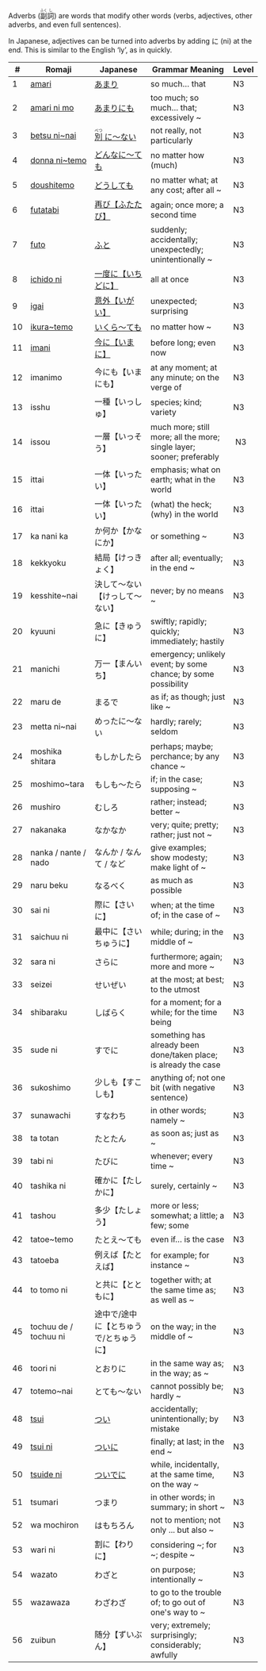 Adverbs (<ruby>副<rt>ふく</rt>詞<rt>し</rt></ruby>) are words that modify other words (verbs, adjectives, other adverbs, and even full sentences).

In Japanese, adjectives can be turned into adverbs by adding に (ni) at the end. This is similar to the English ‘ly’, as in quickly.

|#|	Romaji|	Japanese|	Grammar Meaning|	Level|
| --- | --- | --- | --- | --- |
|1|[amari](amari.md)|[あまり](amari.md)|so much… that|	N3|
|2|[amari ni mo](amarinimo.md)|[あまりにも](amarinimo.md)|too much; so much… that; excessively ~|	N3|
|3|[betsu ni~nai](betsuninai.md)|[<ruby> 別<rt>べつ</rt> に～ない</ruby>](betsuninai.md)|not really, not particularly|	N3|
|4|[donna ni~temo](donnanitemo.md)|[どんなに～ても](donnanitemo.md)|no matter how (much)|	N3|
|5|[doushitemo](doushitemo.md)|[どうしても](doushitemo.md)|no matter what; at any cost; after all ~|	N3|
|6|[futatabi](futatabi.md)|[再び【ふたたび】](futatabi.md)|again; once more; a second time|	N3|
|7|[futo](futo.md)|[ふと](futo.md)|suddenly; accidentally; unexpectedly; unintentionally ~|	N3|
|8|[ichido ni](ichidoni.md)|[一度に【いちどに】](ichidoni.md)|all at once|	N3|
|9|[igai](igai.md)|[意外【いがい】](igai.md)|unexpected; surprising|	N3|
|10|[ikura~temo](ikuratemo.md)|[いくら～ても](ikuratemo.md)|no matter how ~|	N3|
|11|[imani](imani.md )|[今に【いまに】](imani.md )|before long; even now|	N3|
|12|imanimo|今にも【いまにも】|at any moment; at any minute; on the verge of|	N3|
|13|isshu|一種【いっしゅ】|species; kind; variety|	N3|
|14|issou|一層【いっそう】|much more; still more; all the more; single layer; sooner; preferably|​	N3|
|15|ittai|一体【いったい】|emphasis; what on earth; what in the world|	N3|
|16|ittai|一体【いったい】|(what) the heck; (why) in the world|	N3|
|17|ka nani ka|か何か【かなにか】|or something ~|	N3|
|18|kekkyoku|結局【けっきょく】|after all; eventually; in the end ~|	N3|
|19|kesshite~nai|決して～ない【けっして～ない】|never; by no means ~|	N3|
|20|kyuuni|急に【きゅうに】|swiftly; rapidly; quickly; immediately; hastily|	N3|
|21|manichi|万一【まんいち】|emergency; unlikely event​; by some chance; by some possibility|	N3|
|22|maru de|まるで|as if; as though; just like ~|	N3|
|23|metta ni~nai|めったに～ない|hardly; rarely; seldom|	N3|
|24|moshika shitara|もしかしたら|perhaps; maybe; perchance; by any chance ~|	N3|
|25|moshimo~tara|もしも〜たら|if; in the case; supposing ~|	N3|
|26|mushiro|むしろ|rather; instead; better ~|	N3|
|27|nakanaka|なかなか|very; quite; pretty; rather; just not ~|	N3|
|28|nanka / nante / nado|なんか / なんて / など|give examples; show modesty; make light of ~|	N3|
|29|naru beku|なるべく|as much as possible|	N3|
|30|sai ni|際に【さいに】|when; at the time of; in the case of ~|	N3|
|31|saichuu ni|最中に【さいちゅうに】|while; during; in the middle of ~|	N3|
|32|sara ni|さらに|furthermore; again; more and more ~|	N3|
|33|seizei|せいぜい|at the most; at best; to the utmost|	N3|
|34|shibaraku|しばらく|for a moment; for a while; for the time being|	N3|
|35|sude ni|すでに|something has already been done/taken place; is already the case|	N3|
|36|sukoshimo|少しも【すこしも】|anything of; not one bit (with negative sentence)|	N3|
|37|sunawachi|すなわち|in other words; namely ~|	N3|
|38|ta totan|たとたん|as soon as; just as ~|	N3|
|39|tabi ni|たびに|whenever; every time ~|	N3|
|40|tashika ni|確かに【たしかに】|surely, certainly ~|	N3|
|41|tashou|多少【たしょう】|more or less; somewhat; a little; a few; some|	N3|
|42|tatoe~temo|たとえ～ても|even if… is the case|	N3|
|43|tatoeba|例えば【たとえば】|for example; for instance ~|	N3|
|44|to tomo ni|と共に【とともに】|together with; at the same time as; as well as ~|	N3|
|45|tochuu de / tochuu ni|途中で/途中に【とちゅうで/とちゅうに】|on the way; in the middle of ~|	N3|
|46|toori ni|とおりに|in the same way as; in the way; as ~|	N3|
|47|totemo~nai|とても～ない|cannot possibly be; hardly ~|	N3|
|48|[tsui](tsui.md)|[つい](tsui.md)|accidentally; unintentionally; by mistake|	N3|
|49|[tsui ni](tsuini.md)|[ついに](tsuini.md)|finally; at last; in the end ~|	N3|
|50|[tsuide ni](tsuideni.md)|[ついでに](tsuideni.md)|while, incidentally, at the same time, on the way ~|	N3|
|51|tsumari|つまり|in other words; in summary; in short ~|	N3|
|52|wa mochiron|はもちろん|not to mention; not only ... but also ~|	N3|
|53|wari ni|割に【わりに】|considering ~; for ~; despite ~|	N3|
|54|wazato|わざと|on purpose; intentionally ~|	N3|
|55|wazawaza|わざわざ|to go to the trouble of; to go out of one's way to ~|	N3|
|56|zuibun|随分【ずいぶん】|very; extremely; surprisingly; considerably; awfully|	N3|